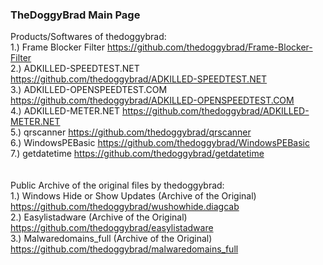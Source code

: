 ### TheDoggyBrad Main Page
Products/Softwares of thedoggybrad:
<br>
1.) Frame Blocker Filter https://github.com/thedoggybrad/Frame-Blocker-Filter
<br>
2.) ADKILLED-SPEEDTEST.NET https://github.com/thedoggybrad/ADKILLED-SPEEDTEST.NET
<br>
3.) ADKILLED-OPENSPEEDTEST.COM https://github.com/thedoggybrad/ADKILLED-OPENSPEEDTEST.COM
<br>
4.) ADKILLED-METER.NET https://github.com/thedoggybrad/ADKILLED-METER.NET
<br>
5.) qrscanner https://github.com/thedoggybrad/qrscanner
<br>
6.) WindowsPEBasic https://github.com/thedoggybrad/WindowsPEBasic
<br>
7.) getdatetime https://github.com/thedoggybrad/getdatetime
<br>
<br>
<br>
Public Archive of the original files by thedoggybrad:
<br>
1.) Windows Hide or Show Updates (Archive of the Original) https://github.com/thedoggybrad/wushowhide.diagcab
<br>
2.) Easylistadware (Archive of the Original) https://github.com/thedoggybrad/easylistadware
<br>
3.) Malwaredomains_full (Archive of the Original) https://github.com/thedoggybrad/malwaredomains_full
